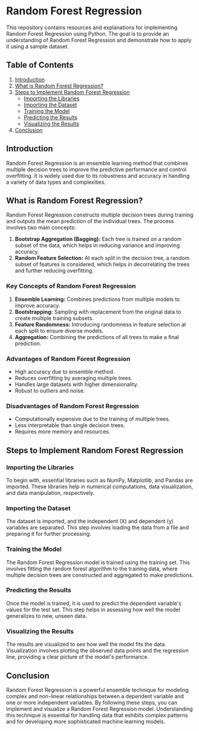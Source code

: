 # Random Forest Regression

This repository contains resources and explanations for implementing Random Forest Regression using Python. The goal is to provide an understanding of Random Forest Regression and demonstrate how to apply it using a sample dataset.

## Table of Contents

1. [Introduction](#introduction)
2. [What is Random Forest Regression?](#what-is-random-forest-regression)
3. [Steps to Implement Random Forest Regression](#steps-to-implement-random-forest-regression)
   - [Importing the Libraries](#importing-the-libraries)
   - [Importing the Dataset](#importing-the-dataset)
   - [Training the Model](#training-the-model)
   - [Predicting the Results](#predicting-the-results)
   - [Visualizing the Results](#visualizing-the-results)
4. [Conclusion](#conclusion)

## Introduction

Random Forest Regression is an ensemble learning method that combines multiple decision trees to improve the predictive performance and control overfitting. It is widely used due to its robustness and accuracy in handling a variety of data types and complexities.

## What is Random Forest Regression?

Random Forest Regression constructs multiple decision trees during training and outputs the mean prediction of the individual trees. The process involves two main concepts:

1. **Bootstrap Aggregation (Bagging):** Each tree is trained on a random subset of the data, which helps in reducing variance and improving accuracy.
2. **Random Feature Selection:** At each split in the decision tree, a random subset of features is considered, which helps in decorrelating the trees and further reducing overfitting.

### Key Concepts of Random Forest Regression

1. **Ensemble Learning:** Combines predictions from multiple models to improve accuracy.
2. **Bootstrapping:** Sampling with replacement from the original data to create multiple training subsets.
3. **Feature Randomness:** Introducing randomness in feature selection at each split to ensure diverse models.
4. **Aggregation:** Combining the predictions of all trees to make a final prediction.

### Advantages of Random Forest Regression

- High accuracy due to ensemble method.
- Reduces overfitting by averaging multiple trees.
- Handles large datasets with higher dimensionality.
- Robust to outliers and noise.

### Disadvantages of Random Forest Regression

- Computationally expensive due to the training of multiple trees.
- Less interpretable than single decision trees.
- Requires more memory and resources.

## Steps to Implement Random Forest Regression

### Importing the Libraries

To begin with, essential libraries such as NumPy, Matplotlib, and Pandas are imported. These libraries help in numerical computations, data visualization, and data manipulation, respectively.

### Importing the Dataset

The dataset is imported, and the independent (X) and dependent (y) variables are separated. This step involves loading the data from a file and preparing it for further processing.

### Training the Model

The Random Forest Regression model is trained using the training set. This involves fitting the random forest algorithm to the training data, where multiple decision trees are constructed and aggregated to make predictions.

### Predicting the Results

Once the model is trained, it is used to predict the dependent variable's values for the test set. This step helps in assessing how well the model generalizes to new, unseen data.

### Visualizing the Results

The results are visualized to see how well the model fits the data. Visualization involves plotting the observed data points and the regression line, providing a clear picture of the model's performance.

## Conclusion

Random Forest Regression is a powerful ensemble technique for modeling complex and non-linear relationships between a dependent variable and one or more independent variables. By following these steps, you can implement and visualize a Random Forest Regression model. Understanding this technique is essential for handling data that exhibits complex patterns and for developing more sophisticated machine learning models.